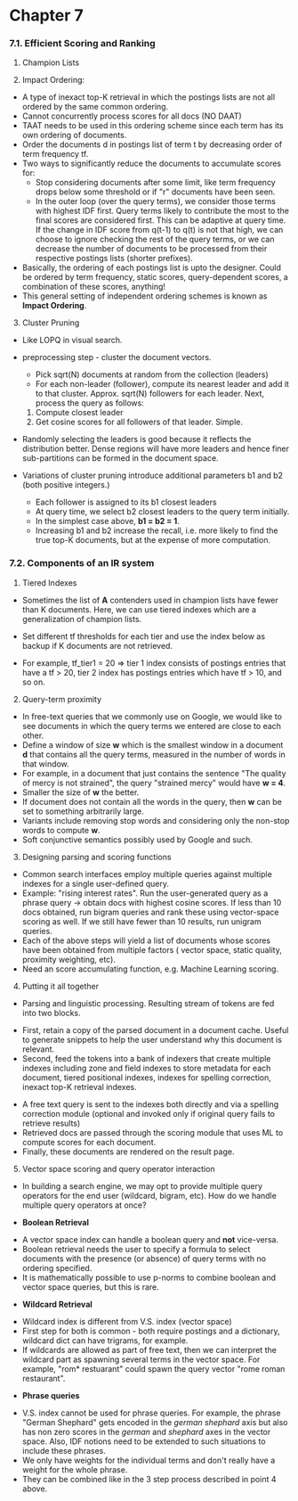 # Chapter 7

### 7.1. Efficient Scoring and Ranking

1. Champion Lists

2. Impact Ordering:
- A type of inexact top-K retrieval in which the postings lists are not all ordered by the same common ordering.
- Cannot concurrently process scores for all docs (NO DAAT)
- TAAT needs to be used in this ordering scheme since each term has its own ordering of documents.
- Order the documents d in postings list of term t by decreasing order of term frequency tf.
- Two ways to significantly reduce the documents to accumulate scores for:
	* Stop considering documents after some limit, like term frequency drops below some threshold or if "r" documents have been seen.
	* In the outer loop (over the query terms), we consider those terms with highest IDF first. Query terms likely to contribute the most to the final scores are considered first. This can be adaptive at query time. If the change in IDF score from q(t-1) to q(t) is not that high, we can choose to ignore checking the rest of the query terms, or we can decrease the number of documents to be processed from their respective postings lists (shorter prefixes).
- Basically, the ordering of each postings list is upto the designer. Could be ordered by term frequency, static scores, query-dependent scores, a combination of these scores, anything!
- This general setting of independent ordering schemes is known as __Impact Ordering__.

3. Cluster Pruning

- Like LOPQ in visual search.
- preprocessing step - cluster the document vectors.
	* Pick sqrt(N) documents at random from the collection (leaders)
	* For each non-leader (follower), compute its nearest leader and add it to that cluster. Approx. sqrt(N) followers for each leader. Next, process the query as follows:
	1. Compute closest leader
	2. Get cosine scores for all followers of that leader. Simple.
- Randomly selecting the leaders is good because it reflects the distribution better. Dense regions will have more leaders and hence finer sub-partitions can be formed in the document space.

- Variations of cluster pruning introduce additional parameters b1 and b2 (both positive integers.)
	* Each follower is assigned to its b1 closest leaders
	* At query time, we select b2 closest leaders to the query term initially.
	* In the simplest case above, __b1 = b2 = 1__.
	* Increasing b1 and b2 increase the recall, i.e. more likely to find the true top-K documents, but at the expense of more computation.

### 7.2. Components of an IR system

1. Tiered Indexes
- Sometimes the list of __A__ contenders used in champion lists have fewer than K documents. Here, we can use tiered indexes which are a generalization of champion lists.

- Set different tf thresholds for each tier and use the index below as backup if K documents are not retrieved.

- For example, tf_tier1 = 20 => tier 1 index consists of postings entries that have a tf  > 20, tier 2 index has postings entries which have tf > 10, and so on.

2. Query-term proximity
- In free-text queries that we commonly use on Google, we would like to see documents in which the query terms we entered are close to each other. 
- Define a window of size __w__ which is the smallest window in a document __d__ that contains all the query terms, measured in the number of words in that window. 
- For example, in a document that just contains the sentence "The quality of mercy is not strained", the query "strained mercy" would have __w = 4__.
- Smaller the size of __w__ the better.
- If document does not contain all the words in the query, then __w__ can be set to something arbitrarily large.
- Variants include removing stop words and considering only the non-stop words to compute __w__.
- Soft conjunctive semantics possibly used by Google and such.


3. Designing parsing and scoring functions

- Common search interfaces employ multiple queries against multiple indexes for a single user-defined query.
- Example: "rising interest rates". Run the user-generated query as a phrase query -> obtain docs with highest cosine scores. If less than 10 docs obtained, run bigram queries and rank these using vector-space scoring as well. If we still have fewer than 10 results, run unigram queries.
- Each of the above steps will yield a list of documents whose scores have been obtained from multiple factors ( vector space, static quality, proximity weighting, etc).
- Need an score accumulating function, e.g. Machine Learning scoring.

4. Putting it all together
- Parsing and linguistic processing. Resulting stream of tokens are fed into two blocks.
* First, retain a copy of the parsed document in a document cache. Useful to generate snippets to help the user understand why this document is relevant.
* Second, feed the tokens into a bank of indexers that create multiple indexes including zone and field indexes to store metadata for each document, tiered positional indexes, indexes for spelling correction, inexact top-K retrieval indexes.
- A free text query is sent to the indexes both directly and via a spelling correction module (optional and invoked only if original query fails to retrieve results)
- Retrieved docs are passed through the scoring module that uses ML to compute scores for each document.
- Finally, these documents are rendered on the result page.

5. Vector space scoring and query operator interaction
- In building a search engine, we may opt to provide multiple query operators for the end user (wildcard, bigram, etc). How do we handle multiple query operators at once?

- __Boolean Retrieval__
* A vector space index can handle a boolean query and __not__ vice-versa.
* Boolean retrieval needs the user to specify a formula to select documents with the presence (or absence) of query terms with no ordering specified.
* It is mathematically possible to use p-norms to combine boolean and vector space queries, but this is rare.

- __Wildcard Retrieval__
* Wildcard index is different from V.S. index (vector space)
* First step for both is common - both require postings and a dictionary, wildcard dict can have trigrams, for example.
* If wildcards are allowed as part of free text, then we can interpret the wildcard part as spawning several terms in the vector space. For example, "rom* restuarant" could spawn the query vector "rome roman restaurant".

- __Phrase queries__
* V.S. index cannot be used for phrase queries. For example, the phrase "German Shephard" gets encoded in the _german shephard_ axis but also has non zero scores in the _german_ and _shephard_ axes in the vector space. Also, IDF notions need to be extended to such situations to include these phrases.
* We only have weights for the individual terms and don't really have a weight for the whole phrase. 
* They can be combined like in the 3 step process described in point 4 above.

